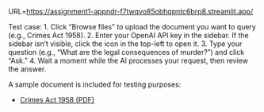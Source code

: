 URL=https://assignment1-appndr-f7twqvo85obhqpntc6brp8.streamlit.app/

Test case:
    1. Click “Browse files” to upload the document you want to query (e.g., Crimes Act 1958). 
    2. Enter your OpenAI API key in the sidebar. If the sidebar isn’t visible, click the icon in the top-left to open it. 
    3. Type your question (e.g., “What are the legal consequences of murder?”) and click “Ask.” 
    4. Wait a moment while the AI processes your request, then review the answer.

A sample document is included for testing purposes:
- [Crimes Act 1958 (PDF)](test_files/Crimes_Act_1958.pdf)
